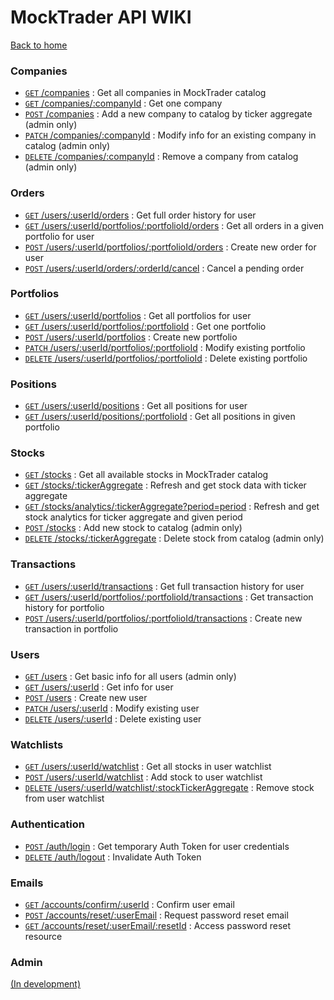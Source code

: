 # MockTrader API WIKI

[Back to home](../README.md)



### Companies

- [`GET` /companies](./Collections/MockTrader_Wiki_Companies.md#Get-companies) : Get all companies in MockTrader catalog
- [`GET` /companies/:companyId](./Collections/MockTrader_Wiki_Companies.md#Get-company-by-Id) : Get one company
- [`POST` /companies](./Collections/MockTrader_Wiki_Companies.md#Add-company-to-catalog) : Add a new company to catalog by ticker aggregate (admin only)
- [`PATCH` /companies/:companyId](./Collections/MockTrader_Wiki_Companies.md#Modify-company) : Modify info for an existing company in catalog (admin only)
- [`DELETE` /companies/:companyId](./Collections/MockTrader_Wiki_Companies.md#Delete-company-from-catalog) : Remove a company from catalog (admin only)



### Orders

- [`GET` /users/:userId/orders](./Collections/MockTrader_Wiki_Orders.md#Get-all-orders-for-user) : Get full order history for user
- [`GET` /users/:userId/portfolios/:portfolioId/orders](./Collections/MockTrader_Wiki_Orders.md#Get-all-orders-for-portfolio) : Get all orders in a given portfolio for user
- [`POST` /users/:userId/portfolios/:portfolioId/orders](./Collections/MockTrader_Wiki_Orders.md#Create-new-order) : Create new order for user
- [`POST` /users/:userId/orders/:orderId/cancel](./Collections/MockTrader_Wiki_Orders.md#Cancel-order) : Cancel a pending order



### Portfolios

- [`GET` /users/:userId/portfolios](./Collections/MockTrader_Wiki_Portfolios.md#Get-all-portfolios-for-user) : Get all portfolios for user
- [`GET` /users/:userId/portfolios/:portfolioId](./Collections/MockTrader_Wiki_Portfolios.md#Get-portfolio-by-Id) : Get one portfolio
- [`POST` /users/:userId/portfolios](./Collections/MockTrader_Wiki_Portfolios.md#Create-new-portfolio) : Create new portfolio
- [`PATCH` /users/:userId/portfolios/:portfolioId](./Collections/MockTrader_Wiki_Portfolios.md#Modify-portfolio) : Modify existing portfolio
- [`DELETE` /users/:userId/portfolios/:portfolioId](./Collections/MockTrader_Wiki_Portfolios.md#Delete-portfolio) : Delete existing portfolio



### Positions

- [`GET` /users/:userId/positions](./Collections/MockTrader_Wiki_Positions.md#Get-all-positions-for-user) : Get all positions for user
- [`GET` /users/:userId/positions/:portfolioId](./Collections/MockTrader_Wiki_Positions.md#Get-positions-in-portfolio) : Get all positions in given portfolio



### Stocks

- [`GET` /stocks](./Collections/MockTrader_Wiki_Stocks.md#Get-all-stocks) : Get all available stocks in MockTrader catalog
- [`GET` /stocks/:tickerAggregate](./Collections/MockTrader_Wiki_Stocks.md#Get-stock-by-ticker-aggregate) : Refresh and get stock data with ticker aggregate 
- [`GET` /stocks/analytics/:tickerAggregate?period=period](./Collections/MockTrader_Wiki_Stocks.md#Get-stock-analytics) : Refresh and get stock analytics for ticker aggregate and given period
- [`POST` /stocks](./Collections/MockTrader_Wiki_Stocks.md#Add-new-stock-to-catalog) : Add new stock to catalog (admin only)
- [`DELETE` /stocks/:tickerAggregate](./Collections/MockTrader_Wiki_Stocks.md#Remove-stock-from-catalog) : Delete stock from catalog (admin only)



### Transactions

- [`GET` /users/:userId/transactions](./Collections/MockTrader_Wiki_Transactions.md#Get-all-transactions-for-user) : Get full transaction history for user
- [`GET` /users/:userId/portfolios/:portfolioId/transactions](./Collections/MockTrader_Wiki_Transactions.md#Get-transactions-in-portfolio) : Get transaction history for portfolio
- [`POST` /users/:userId/portfolios/:portfolioId/transactions](./Collections/MockTrader_Wiki_Transactions.md#Create-new-transaction) : Create new transaction in portfolio



### Users

- [`GET` /users](./Collections/MockTrader_Wiki_Users.md#Get-all-users) : Get basic info for all users (admin only)
- [`GET` /users/:userId](./Collections/MockTrader_Wiki_Users.md#Get-user-by-Id) : Get info for user
- [`POST` /users](./Collections/MockTrader_Wiki_Users.md#Create-use) : Create new user
- [`PATCH` /users/:userId](./Collections/MockTrader_Wiki_Users.md#Modify-user) : Modify existing user
- [`DELETE` /users/:userId](./Collections/MockTrader_Wiki_Users.md#Delete-user) : Delete existing user



### Watchlists

- [`GET` /users/:userId/watchlist](./Collections/MockTrader_Wiki_Watchlists.md#Get-user-watchlist) : Get all stocks in user watchlist
- [`POST` /users/:userId/watchlist](./Collections/MockTrader_Wiki_Watchlists.md#Create-new-transaction) : Add stock to user watchlist
- [`DELETE` /users/:userId/watchlist/:stockTickerAggregate](./Collections/MockTrader_Wiki_Watchlists.md#Remove-stock-from-watchlist) : Remove stock from user watchlist



### Authentication

- [`POST` /auth/login](./Collections/MockTrader_Wiki_Authentication.md#Login) : Get temporary Auth Token for user credentials
- [`DELETE` /auth/logout](./Collections/MockTrader_Wiki_Authentication.md#Logout) : Invalidate Auth Token



### Emails

- [`GET` /accounts/confirm/:userId](./Collections/MockTrader_Wiki_Emails.md#Confirm-account) : Confirm user email
- [`POST` /accounts/reset/:userEmail](./Collections/MockTrader_Wiki_Emails.md#Request-password-reset-email) : Request password reset email
- [`GET` /accounts/reset/:userEmail/:resetId](./Collections/MockTrader_Wiki_Emails.md#Reset-password) : Access password reset resource



### Admin

[(In development)](./Collections/MockTrader_Wiki_Admin.md#Admin)

